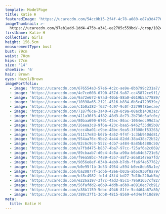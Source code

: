 ```yaml
---
template: ModelPage
title: Katie H
featuredImage: 'https://ucarecdn.com/54cc0b15-2f4f-4c78-a080-e87a3d477017/'
imageThumbnail: >-
  https://ucarecdn.com/97eb1add-1dd4-475b-a341-ee2705c559bd/-/crop/1024x1265/0,0/-/preview/
firstName: Katie H
collection: Girls
height: 156.5cm
measurementType: bust
bust: 79cm
waist: 70cm
hips: 77cm
size: '14'
shoeSize: '6'
hair: Brown
eyes: Hazel/Brown
imagePortfolio:
  - image: 'https://ucarecdn.com/676554a3-57e6-4c2c-ae9e-8bb799c231a7/'
  - image: 'https://ucarecdn.com/4e7ce608-6790-457d-9a87-cc45872ce9f1/'
  - image: 'https://ucarecdn.com/9a72e672-67ad-40bb-88a0-d619b5a77889/'
  - image: 'https://ucarecdn.com/10398a65-2f21-4516-b834-6b5c4729539c/'
  - image: 'https://ucarecdn.com/c1b0a382-f637-4c97-9c0f-23799f8becae/'
  - image: 'https://ucarecdn.com/7187f6ce-3a40-4720-8c9a-08acb14383ac/'
  - image: 'https://ucarecdn.com/411a36f3-4f82-48d3-8c73-2b736c5afc0c/'
  - image: 'https://ucarecdn.com/80baa690-6701-42ec-86ac-1064edc99d2a/'
  - image: 'https://ucarecdn.com/26aea3c8-9f6a-423c-baa5-9462f35d05b0/'
  - image: 'https://ucarecdn.com/ccc4ba01-c9be-48bc-9ea5-3f808df53263/'
  - image: 'https://ucarecdn.com/51117e83-b67b-4a52-9f4f-1c3bb940dd81/'
  - image: 'https://ucarecdn.com/954aa76c-9be2-4a44-82dd-38a438c72b52/'
  - image: 'https://ucarecdn.com/82c6c9c4-552c-4cb7-a484-8a85b4388c50/'
  - image: 'https://ucarecdn.com/a7fbd475-b837-4ba7-97cc-f25af6a2c069/'
  - image: 'https://ucarecdn.com/89cbaab7-d0c4-4c8a-a90a-b6a64d5721e5/'
  - image: 'https://ucarecdn.com/f9ea58bc-7489-4557-a8f2-a6a8147ea7fd/'
  - image: 'https://ucarecdn.com/9056e8ef-0348-4ab9-b7db-ffa6f4e57762/'
  - image: 'https://ucarecdn.com/b0e95f1b-3d53-4954-a594-b0ec8eb55a1e/'
  - image: 'https://ucarecdn.com/ba20877f-1dbb-42e6-b03a-ab6c930f8a79/'
  - image: 'https://ucarecdn.com/bf8c4982-fd1d-43f4-bd27-7d10c220ab5b/'
  - image: 'https://ucarecdn.com/e226a197-3f7c-4ad3-85c1-79a91657cf82/'
  - image: 'https://ucarecdn.com/56fafdd2-e6b9-4ddb-a6b0-a0910ec7cb91/'
  - image: 'https://ucarecdn.com/a38b1159-5ebc-4946-81fe-5cd464a67a80/'
  - image: 'https://ucarecdn.com/389c37f1-3db8-4815-8569-e4d4ef418d89/'
meta:
  title: Katie H
---
```


